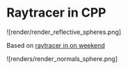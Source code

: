 # Raytracer in CPP

![render/render_reflective_spheres.png]

Based on [raytracer in on weekend](https://raytracing.github.io/books/RayTracingInOneWeekend.html)

![renders/render_normals_sphere.png]
